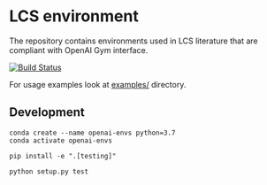 # LCS environment
The repository contains environments used in LCS literature that are compliant with OpenAI Gym interface.

[![Build Status](https://travis-ci.org/ParrotPrediction/openai-envs.svg?branch=master)](https://travis-ci.org/ParrotPrediction/openai-envs)

For usage examples look at [examples/](examples) directory.

## Development

    conda create --name openai-envs python=3.7
    conda activate openai-envs

    pip install -e ".[testing]"
    
    python setup.py test
